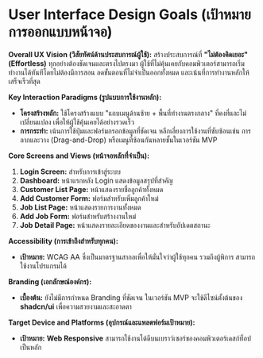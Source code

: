 # User Interface Design Goals (เป้าหมายการออกแบบหน้าจอ)

**Overall UX Vision (วิสัยทัศน์ด้านประสบการณ์ผู้ใช้):**
สร้างประสบการณ์ที่ **"ไม่ต้องคิดเยอะ" (Effortless)** ทุกอย่างต้องชัดเจนและตรงไปตรงมา ผู้ใช้ที่ไม่คุ้นเคยกับคอมพิวเตอร์สามารถเริ่มทำงานได้ทันทีโดยไม่ต้องมีการสอน ลดขั้นตอนที่ไม่จำเป็นออกทั้งหมด และเน้นที่การทำงานหลักให้เสร็จเร็วที่สุด

**Key Interaction Paradigms (รูปแบบการใช้งานหลัก):**
* **โครงสร้างหลัก:** ใช้โครงสร้างแบบ "แถบเมนูด้านซ้าย + พื้นที่ทำงานตรงกลาง" ที่คงที่และไม่เปลี่ยนแปลง เพื่อให้ผู้ใช้คุ้นเคยได้อย่างรวดเร็ว
* **การกระทำ:** เน้นการใช้ปุ่มและฟอร์มกรอกข้อมูลที่ชัดเจน หลีกเลี่ยงการใช้งานที่ซับซ้อนเช่น การลากและวาง (Drag-and-Drop) หรือเมนูที่ซ้อนกันหลายชั้นในเวอร์ชัน MVP

**Core Screens and Views (หน้าจอหลักที่จำเป็น):**
1.  **Login Screen:** สำหรับการเข้าสู่ระบบ
2.  **Dashboard:** หน้าแรกหลัง Login แสดงข้อมูลสรุปที่สำคัญ
3.  **Customer List Page:** หน้าแสดงรายชื่อลูกค้าทั้งหมด
4.  **Add Customer Form:** ฟอร์มสำหรับเพิ่มลูกค้าใหม่
5.  **Job List Page:** หน้าแสดงรายการงานทั้งหมด
6.  **Add Job Form:** ฟอร์มสำหรับสร้างงานใหม่
7.  **Job Detail Page:** หน้าแสดงรายละเอียดของงานและสำหรับอัปเดตสถานะ

**Accessibility (การเข้าถึงสำหรับทุกคน):**
* **เป้าหมาย:** WCAG AA ซึ่งเป็นมาตรฐานสากลเพื่อให้มั่นใจว่าผู้ใช้ทุกคน รวมถึงผู้พิการ สามารถใช้งานโปรแกรมได้

**Branding (เอกลักษณ์องค์กร):**
* **เบื้องต้น:** ยังไม่มีการกำหนด Branding ที่ชัดเจน ในเวอร์ชัน MVP จะใช้ดีไซน์ตั้งต้นของ **shadcn/ui** เพื่อความสวยงามและสะอาดตา

**Target Device and Platforms (อุปกรณ์และแพลตฟอร์มเป้าหมาย):**
* **เป้าหมาย:** **Web Responsive** สามารถใช้งานได้ดีบนเบราว์เซอร์ของคอมพิวเตอร์เดสก์ท็อปเป็นหลัก